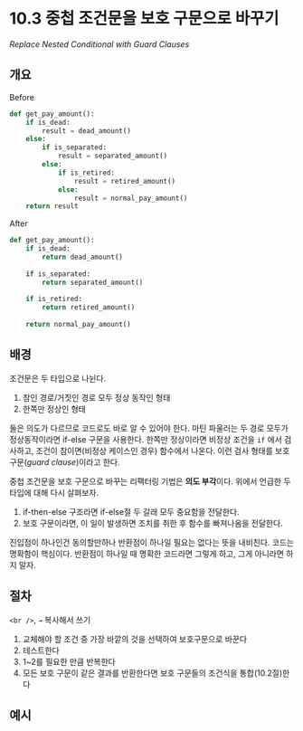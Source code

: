 # 10.3 중첩 조건문을 보호 구문으로 바꾸기

_Replace Nested Conditional with Guard Clauses_

## 개요

Before

```python
def get_pay_amount():
    if is_dead:
        result = dead_amount()
    else:
        if is_separated:
            result = separated_amount()
        else:
            if is_retired:
                result = retired_amount()
            else:
                result = normal_pay_amount()
    return result
```

After

```python
def get_pay_amount():
    if is_dead:
        return dead_amount()
    
    if is_separated:
        return separated_amount()
    
    if is_retired:
        return retired_amount()
    
    return normal_pay_amount()
```

## 배경

조건문은 두 타입으로 나뉜다.

1. 참인 경로/거짓인 경로 모두 정상 동작인 형태
2. 한쪽만 정상인 형태

둘은 의도가 다르므로 코드로도 바로 알 수 있어야 한다.
마틴 파울러는 두 경로 모두가 정상동작이라면 if-else 구문을 사용한다.
한쪽만 정상이라면 비정상 조건을 `if` 에서 검사하고, 조건이 참이면(비정상 케이스인 경우) 함수에서 나온다.
이런 검사 형태를 보호 구문(_guard clause_)이라고 한다.

중첩 조건문을 보호 구문으로 바꾸는 리팩터링 기법은 **의도 부각**이다. 위에서 언급한 두 타입에 대해 다시 살펴보자.

1. if-then-else 구조라면 if-else절 두 갈래 모두 중요함을 전달한다.
2. 보호 구문이라면, 이 일이 발생하면 조치를 취한 후 함수를 빠져나옴을 전달한다. 

진입점이 하나인건 동의할만하나 반환점이 하나일 필요는 없다는 뜻을 내비친다. 코드는 명확함이 핵심이다.
반환점이 하나일 때 명확한 코드라면 그렇게 하고, 그게 아니라면 하지 말자.

## 절차

`<br />`, `→` 복사해서 쓰기

1. 교체해야 할 조건 중 가장 바깥의 것을 선택하여 보호구문으로 바꾼다
2. 테스트한다
3. 1~2를 필요한 만큼 반복한다
4. 모든 보호 구문이 같은 결과를 반환한다면 보호 구문들의 조건식을 통합(10.2절)한다

## 예시
